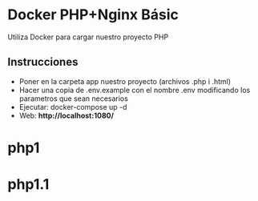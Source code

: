 # Docker PHP+Nginx Básic
Utiliza Docker para cargar nuestro proyecto PHP

## Instrucciones
- Poner en la carpeta app nuestro proyecto (archivos .php i .html)
- Hacer una copia de .env.example con el nombre .env modificando los parametros que sean necesarios
- Ejecutar: docker-compose up -d
- Web: **http://localhost:1080/**


# php1
# php1.1
